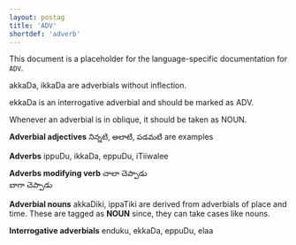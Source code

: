 ```yaml
---
layout: postag
title: 'ADV'
shortdef: 'adverb'
---
```


This document is a placeholder for the language-specific documentation
for `ADV`.

akkaDa, ikkaDa are adverbials without inflection.

ekkaDa is an interrogative adverbial and should be marked as ADV.

Whenever an adverbial is in oblique, it should be taken as NOUN.

**Adverbial  adjectives**
నిన్నటి, అలాటి, పడమటి are examples

**Adverbs**
ippuDu, ikkaDa, eppuDu, iTiiwalee

**Adverbs modifying verb**
చాలా చెప్పాడు  
బాగా చెప్పాడు 

**Adverbial nouns**
akkaDiki, ippaTiki are derived from adverbials of place and time. These are tagged as **NOUN** since, they can take cases like nouns.

**Interrogative adverbials**
enduku, ekkaDa, eppuDu, elaa
